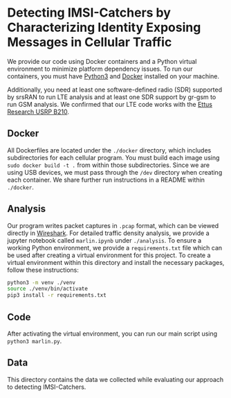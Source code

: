 # Detecting IMSI-Catchers by Characterizing Identity Exposing Messages in Cellular Traffic

We provide our code using Docker containers and a Python virtual environment to minimize platform dependency issues. To run our containers, you must have [Python3](https://www.python.org/downloads/) and [Docker](https://docs.docker.com/engine/install/) installed on your machine.

Additionally, you need at least one software-defined radio (SDR) supported by srsRAN to run LTE analysis and at least one SDR support by gr-gsm to run GSM analysis. We confirmed that our LTE code works with the [Ettus Research USRP B210](https://www.ettus.com/all-products/ub210-kit/).

## Docker

All Dockerfiles are located under the `./docker` directory, which includes subdirectories for each cellular program. You must build each image using `sudo docker build -t .` from within those subdirectories. Since we are using USB devices, we must pass through the `/dev` directory when creating each container. We share further run instructions in a README within `./docker`.

## Analysis

Our program writes packet captures in `.pcap` format, which can be viewed directly in [Wireshark](https://www.wireshark.org/). For detailed traffic density analysis, we provide a jupyter notebook called `marlin.ipynb` under `./analysis`. To ensure a working Python environment, we provide a `requirements.txt` file which can be used after creating a virtual environment for this project. To create a virtual environment within this directory and install the necessary packages, follow these instructions:

```bash
python3 -m venv ./venv
source ./venv/bin/activate
pip3 install -r requirements.txt
```

## Code

After activating the virtual environment, you can run our main script using `python3 marlin.py`.

## Data

This directory contains the data we collected while evaluating our approach to detecting IMSI-Catchers.
